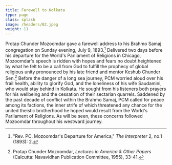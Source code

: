 ```yaml
---
title: Farewell to Kolkata
type: page
class: splash
image: /headers/02.jpeg
weight: 11
---
```


Protap Chunder Mozoomdar gave a farewell address to his Brahmo Samaj
congregation on Sunday evening, July 9, 1893.[^1] Delivered two days
before his departure for the World's Parliament of Religions in Chicago,
Mozoomdar's speech is ridden with hopes and fears no doubt heightened by
what he felt to be a call from God to fulfill the prophecy of global
religious unity pronounced by his late friend and mentor Keshub Chunder
Sen.[^2] Before the danger of a long sea journey, PCM worried aloud over
his frail health, ability to glorify God, and the loneliness of his wife
Saudamini, who would stay behind in Kolkata. He sought from his
listeners both prayers for his wellbeing and the cessation of their
sectarian quarrels. Saddened by the past decade of conflict within the
Brahmo Samaj, PCM called for peace among its factions, the inner strife
of which threatened any chance for the united theistic brotherhood he
hoped would result from the World's Parliament of Religions. As will be
seen, these concerns followed Mozoomdar throughout his westward journey.

[^1]: "Rev. PC. Mozoomdar's Departure for America," *The Interpreter* 2,
    no.1 (1893): 2.

[^2]: Protap Chunder Mozoomdar, *Lectures in America & Other Papers*
    (Calcutta: Navavidhan Publication Committee, 1955), 33-41.

